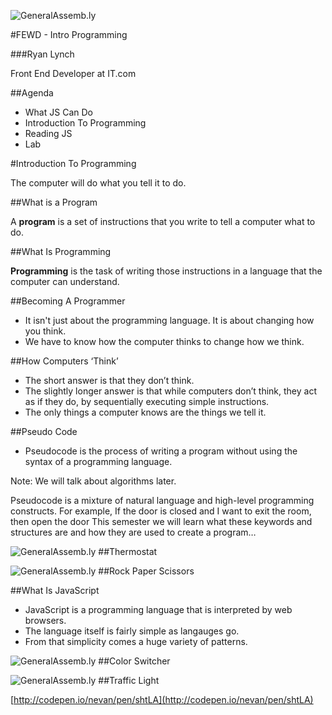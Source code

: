 ![GeneralAssemb.ly](../../img/icons/FEWD_Logo.png)

#FEWD - Intro Programming

###Ryan Lynch

Front End Developer at IT.com



##Agenda

* What JS Can Do
*	Introduction To Programming
*	Reading JS
*	Lab



#Introduction To Programming

The computer will do what you tell it to do.


##What is a Program

A __program__ is a set of instructions that you write to tell a computer what to do.


##What Is Programming

__Programming__ is the task of writing those instructions in a language that the computer can understand.


##Becoming A Programmer

* It isn't just about the programming language. It is about changing how you think.
* We have to know how the computer thinks to change how we think.



##How Computers ‘Think’

* The short answer is that they don’t think.
* The slightly longer answer is that while computers don’t think, they act as if they do, by sequentially executing simple instructions.
* The only things a computer knows are the things we tell it.



##Pseudo Code

* Pseudocode is the process of writing a program without using the syntax of a programming language.

Note:
We will talk about algorithms later.

Pseudocode is a mixture of natural language and high-level programming constructs. For example,
If the door is closed and I want to exit the room, then open the door
This semester we will learn what these keywords and structures are and how they are used to create a program…



![GeneralAssemb.ly](../../img/icons/code_along.png)
##Thermostat



![GeneralAssemb.ly](../../img/icons/exercise_icon_md.png)
##Rock Paper Scissors



##What Is JavaScript

* JavaScript is a programming language that is interpreted by web browsers.
* The language itself is fairly simple as langauges go.
* From that simplicity comes a huge variety of patterns.



![GeneralAssemb.ly](../../img/icons/code_along.png)
##Color Switcher



![GeneralAssemb.ly](../../img/icons/exercise_icon_md.png)
##Traffic Light

[http://codepen.io/nevan/pen/shtLA](http://codepen.io/nevan/pen/shtLA)
